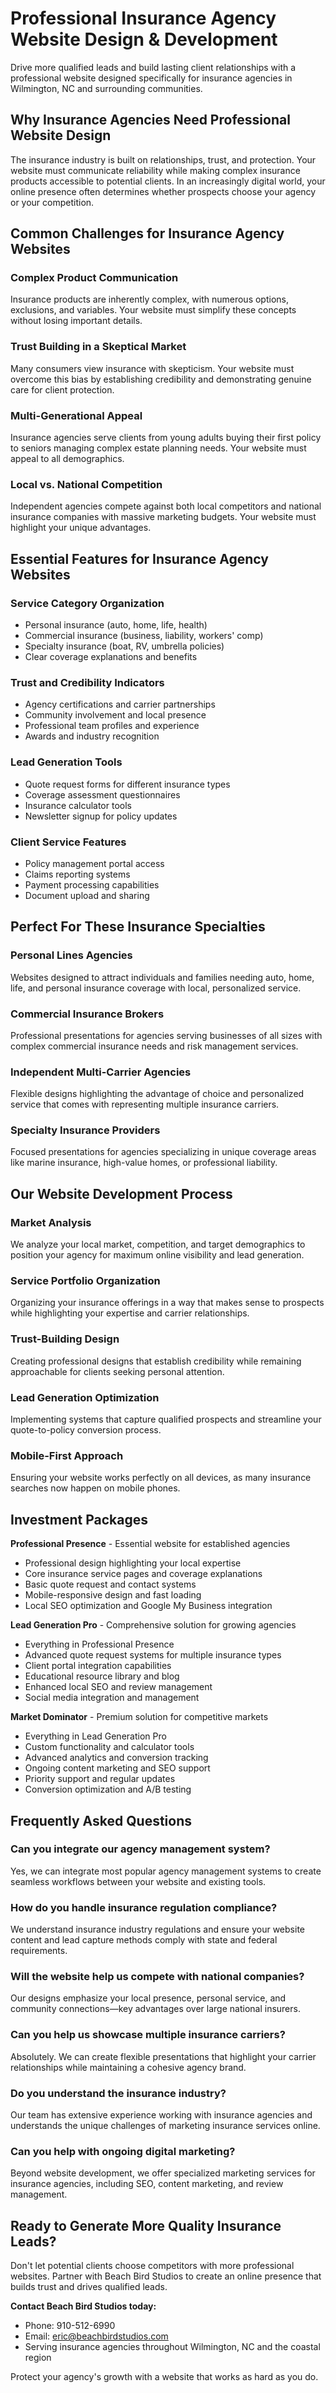 # Professional Insurance Agency Website Design & Development

Drive more qualified leads and build lasting client relationships with a professional website designed specifically for insurance agencies in Wilmington, NC and surrounding communities.

## Why Insurance Agencies Need Professional Website Design

The insurance industry is built on relationships, trust, and protection. Your website must communicate reliability while making complex insurance products accessible to potential clients. In an increasingly digital world, your online presence often determines whether prospects choose your agency or your competition.

## Common Challenges for Insurance Agency Websites

### Complex Product Communication
Insurance products are inherently complex, with numerous options, exclusions, and variables. Your website must simplify these concepts without losing important details.

### Trust Building in a Skeptical Market
Many consumers view insurance with skepticism. Your website must overcome this bias by establishing credibility and demonstrating genuine care for client protection.

### Multi-Generational Appeal
Insurance agencies serve clients from young adults buying their first policy to seniors managing complex estate planning needs. Your website must appeal to all demographics.

### Local vs. National Competition
Independent agencies compete against both local competitors and national insurance companies with massive marketing budgets. Your website must highlight your unique advantages.

## Essential Features for Insurance Agency Websites

### Service Category Organization
- Personal insurance (auto, home, life, health)
- Commercial insurance (business, liability, workers' comp)
- Specialty insurance (boat, RV, umbrella policies)
- Clear coverage explanations and benefits

### Trust and Credibility Indicators
- Agency certifications and carrier partnerships
- Community involvement and local presence
- Professional team profiles and experience
- Awards and industry recognition

### Lead Generation Tools
- Quote request forms for different insurance types
- Coverage assessment questionnaires
- Insurance calculator tools
- Newsletter signup for policy updates

### Client Service Features
- Policy management portal access
- Claims reporting systems
- Payment processing capabilities
- Document upload and sharing

## Perfect For These Insurance Specialties

### Personal Lines Agencies
Websites designed to attract individuals and families needing auto, home, life, and personal insurance coverage with local, personalized service.

### Commercial Insurance Brokers
Professional presentations for agencies serving businesses of all sizes with complex commercial insurance needs and risk management services.

### Independent Multi-Carrier Agencies
Flexible designs highlighting the advantage of choice and personalized service that comes with representing multiple insurance carriers.

### Specialty Insurance Providers
Focused presentations for agencies specializing in unique coverage areas like marine insurance, high-value homes, or professional liability.

## Our Website Development Process

### Market Analysis
We analyze your local market, competition, and target demographics to position your agency for maximum online visibility and lead generation.

### Service Portfolio Organization
Organizing your insurance offerings in a way that makes sense to prospects while highlighting your expertise and carrier relationships.

### Trust-Building Design
Creating professional designs that establish credibility while remaining approachable for clients seeking personal attention.

### Lead Generation Optimization
Implementing systems that capture qualified prospects and streamline your quote-to-policy conversion process.

### Mobile-First Approach
Ensuring your website works perfectly on all devices, as many insurance searches now happen on mobile phones.

## Investment Packages

**Professional Presence** - Essential website for established agencies
- Professional design highlighting your local expertise
- Core insurance service pages and coverage explanations
- Basic quote request and contact systems
- Mobile-responsive design and fast loading
- Local SEO optimization and Google My Business integration

**Lead Generation Pro** - Comprehensive solution for growing agencies
- Everything in Professional Presence
- Advanced quote request systems for multiple insurance types
- Client portal integration capabilities
- Educational resource library and blog
- Enhanced local SEO and review management
- Social media integration and management

**Market Dominator** - Premium solution for competitive markets
- Everything in Lead Generation Pro
- Custom functionality and calculator tools
- Advanced analytics and conversion tracking
- Ongoing content marketing and SEO support
- Priority support and regular updates
- Conversion optimization and A/B testing

## Frequently Asked Questions

### Can you integrate our agency management system?
Yes, we can integrate most popular agency management systems to create seamless workflows between your website and existing tools.

### How do you handle insurance regulation compliance?
We understand insurance industry regulations and ensure your website content and lead capture methods comply with state and federal requirements.

### Will the website help us compete with national companies?
Our designs emphasize your local presence, personal service, and community connections—key advantages over large national insurers.

### Can you help us showcase multiple insurance carriers?
Absolutely. We can create flexible presentations that highlight your carrier relationships while maintaining a cohesive agency brand.

### Do you understand the insurance industry?
Our team has extensive experience working with insurance agencies and understands the unique challenges of marketing insurance services online.

### Can you help with ongoing digital marketing?
Beyond website development, we offer specialized marketing services for insurance agencies, including SEO, content marketing, and review management.

## Ready to Generate More Quality Insurance Leads?

Don't let potential clients choose competitors with more professional websites. Partner with Beach Bird Studios to create an online presence that builds trust and drives qualified leads.

**Contact Beach Bird Studios today:**
- Phone: 910-512-6990
- Email: eric@beachbirdstudios.com
- Serving insurance agencies throughout Wilmington, NC and the coastal region

Protect your agency's growth with a website that works as hard as you do.